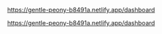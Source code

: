 https://gentle-peony-b8491a.netlify.app/dashboard

https://gentle-peony-b8491a.netlify.app/dashboard
